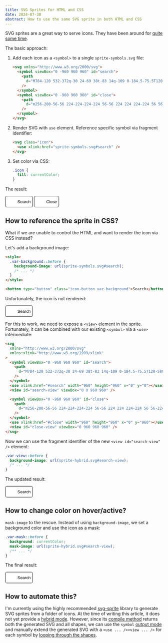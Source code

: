 ```yaml
---
title: SVG Sprites for HTML and CSS
date: 2024-07-30
abstract: How to use the same SVG sprite in both HTML and CSS
---
```


SVG sprites are a great way to serve icons. They have been around for [quite some time](https://css-tricks.com/svg-sprites-use-better-icon-fonts/).

The basic approach:

1. Add each icon as a `<symbol>` to a single `sprite-symbols.svg` file:
   ```html
   <svg xmlns="http://www.w3.org/2000/svg">
     <symbol viewBox="0 -960 960 960" id="search">
       <path
         d="M784-120 532-372q-30 24-69 38t-83 14q-109 0-184.5-75.5T120-580q0-109 75.5-184.5T380-840q109 0 184.5 75.5T640-580q0 44-14 83t-38 69l252 252-56 56ZM380-400q75 0 127.5-52.5T560-580q0-75-52.5-127.5T380-760q-75 0-127.5 52.5T200-580q0 75 52.5 127.5T380-400Z"
       />
     </symbol>
     <symbol viewBox="0 -960 960 960" id="close">
       <path
         d="m256-200-56-56 224-224-224-224 56-56 224 224 224-224 56 56-224 224 224 224-56 56-224-224-224 224Z"
       />
     </symbol>
   </svg>
   ```
2. Render SVG with `use` element. Reference specific symbol via fragment identifier:
   ```html
   <svg class="icon">
     <use xlink:href="sprite-symbols.svg#search" />
   </svg>
   ```
3. Set color via CSS:
   ```css
   .icon {
     fill: currentColor;
   }
   ```

The result:

<style>
.icon-button {
  appearance: none;
  color: black;
  background: white;
  border: 1px solid;
  border-radius: 5px;
	display: inline-flex;
	align-items: center;
}
.icon-button svg {
	fill: currentColor;
	width: 2rem;
	aspect-ratio: 1;
}
.icon-button:hover,
.icon-button:focus {
	color: red;
}
</style>

<button type="button" class="icon-button">
  <svg>
    <use xlink:href="media/sprite-symbols.svg#search" />
  </svg>
  <span>Search</span>
</button>
<button type="button" class="icon-button">
  <svg>
    <use xlink:href="media/sprite-symbols.svg#close" />
  </svg>
  <span>Close</span>
</button>

## How to reference the sprite in CSS?

What if we are unable to control the HTML and want to render the icon via CSS instead?

Let's add a background image:

```html
<style>
  .var-background::before {
    background-image: url(sprite-symbols.svg#search);
    /* ... */
  }
</style>

<button type="button" class="icon-button var-background">Search</button>
```

Unfortunately, the icon is not rendered:

<style>
.var-background::before {
	background-image: url(media/sprite-symbols.svg#search);
	content: "";
	width: 2rem;
	aspect-ratio: 1;
}
</style>

<button type="button" class="icon-button var-background">
  <span>Search</span>
</button>

For this to work, we need to expose a [`<view>`](https://css-tricks.com/svg-fragment-identifiers-work/) element in the sprite. Fortunately, it can be combined with our existing `<symbol>` via a `<use>` intermediate:

```html
<svg
  xmlns="http://www.w3.org/2000/svg"
  xmlns:xlink="http://www.w3.org/1999/xlink"
>
  <symbol viewBox="0 -960 960 960" id="search">
    <path
      d="M784-120 532-372q-30 24-69 38t-83 14q-109 0-184.5-75.5T120-580q0-109 75.5-184.5T380-840q109 0 184.5 75.5T640-580q0 44-14 83t-38 69l252 252-56 56ZM380-400q75 0 127.5-52.5T560-580q0-75-52.5-127.5T380-760q-75 0-127.5 52.5T200-580q0 75 52.5 127.5T380-400Z"
    />
  </symbol>
  <use xlink:href="#search" width="960" height="960" x="0" y="0"></use>
  <view id="search-view" viewBox="0 0 960 960" />

  <symbol viewBox="0 -960 960 960" id="close">
    <path
      d="m256-200-56-56 224-224-224-224 56-56 224 224 224-224 56 56-224 224 224 224-56 56-224-224-224 224Z"
    />
  </symbol>
  <use xlink:href="#close" width="960" height="960" x="0" y="960"></use>
  <view id="close-view" viewBox="0 960 960 960" />
</svg>
```

Now we can use the fragment identifier of the new `<view id="search-view" />` element:

```css
.var-view::before {
  background-image: url(sprite-hybrid.svg#search-view);
  /* ... */
}
```

The updated result:

<style>
.var-view::before {
	background-image: url(media/sprite-hybrid.svg#search-view);
}
</style>

<button type="button" class="icon-button var-background var-view">
  <span>Search</span>
</button>

## How to change color on hover/active?

`mask-image` to the rescue. Instead of using `background-image`, we set a background color and use the icon as a mask:

```css
.var-mask::before {
  background: currentColor;
  mask-image: url(sprite-hybrid.svg#search-view);
  /** ... */
}
```

The final result:

<style>
.var-mask::before {
	background: currentColor;
	mask-image: url(media/sprite-hybrid.svg#search-view);
}
</style>

<button type="button" class="icon-button var-background var-view var-mask">
  <span>Search</span>
</button>

## How to automate this?

I'm currently using the highly recommended [svg-sprite](https://github.com/svg-sprite/svg-sprite) library to generate SVG sprites from a folder of icons. At the time of writing this article, it does not yet provide a [hybrid mode](https://github.com/svg-sprite/svg-sprite/issues/678). However, since its [compile method](https://github.com/svg-sprite/svg-sprite/blob/main/docs/api.md) returns both the generated SVG and all shapes, we can use the `symbol` [output mode](https://github.com/svg-sprite/svg-sprite/blob/main/docs/configuration.md#output-modes) and manually extend the generated SVG with a `<use ... /><view ... />` for each symbol by [looping through the shapes](https://github.com/svg-sprite/svg-sprite/issues/678#issuecomment-2257095890).
